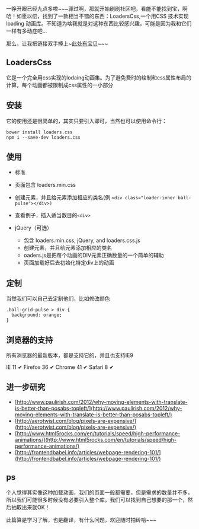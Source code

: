 一睁开眼已经九点多啦~~~罪过啊，那就开始刷刷社区吧，看能不能找到宝，啊哈！如愿以偿，找到了一款相当不错的东西：LoadersCss,一个用CSS 技术实现 loading 动画库。不知道为啥我就是对这种东西比较感兴趣，可能是因为我和它们一样有多动症吧...

那么，让我把链接双手捧上~[此处有宝贝](https://connoratherton.com/loaders)~~~

## LoadersCss ##

它是一个完全用css实现的lodaing动画集。为了避免费时的绘制和css属性布局的计算，每个动画都被限制成css属性的一小部分
## 安装 ##
它的使用还是很简单的，其实只要引入即可，当然也可以使用命令行：

    bower install loaders.css
    npm i --save-dev loaders.css
## 使用 ##

 - 标准   
  - 页面包含 loaders.min.css
  - 创建元素，并且给元素添加相应的类名(例 `<div class="loader-inner ball-pulse"></div>) `
  - 查看例子，插入适当数目的`<div>`
  
 - jQuery（可选）
   - 包含 loaders.min.css, jQuery, and loaders.css.js
   - 创建元素，并且给元素添加相应的类名
   - oaders.js是把每个动画的DIV元素正确数量的一个简单的辅助
   - 页面加载好后去初始化特定div上的动画
## 定制 ##
当然我们可以自己去定制他们，比如修改颜色

    .ball-grid-pulse > div {
      background: orange;
    }
## 浏览器的支持 ##
所有浏览器的最新版本，都是支持它的，并且也支持IE9

IE 11 ✔	Firefox 36 ✔	Chrome 41 ✔	Safari 8 ✔

## 进一步研究 ##



- [http://www.paulirish.com/2012/why-moving-elements-with-translate-is-better-than-posabs-topleft/](http://www.paulirish.com/2012/why-moving-elements-with-translate-is-better-than-posabs-topleft/)
- [http://aerotwist.com/blog/pixels-are-expensive/](http://aerotwist.com/blog/pixels-are-expensive/)
- [http://www.html5rocks.com/en/tutorials/speed/high-performance-animations/](http://www.html5rocks.com/en/tutorials/speed/high-performance-animations/)
- [http://frontendbabel.info/articles/webpage-rendering-101/](http://frontendbabel.info/articles/webpage-rendering-101/)

## ps ##

个人觉得其实像这种加载动画，我们的页面一般都需要，但是需求的数量并不多，所以我们可能很多时候没有必要引入整个库，我们可以找到自己想要的那一个，然后抽取出来就OK！

此篇算是学习了解，也是翻译，有什么问题，欢迎随时拍砖哈~~~
			